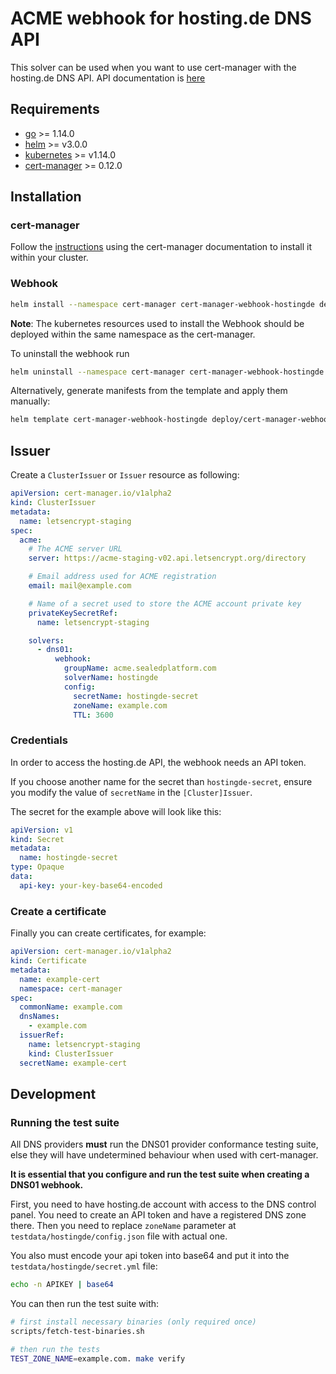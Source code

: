 # ACME webhook for hosting.de DNS API

This solver can be used when you want to use cert-manager with the hosting.de DNS API. API documentation is [here](https://www.hosting.de/api/)

## Requirements
-   [go](https://golang.org/) >= 1.14.0
-   [helm](https://helm.sh/) >= v3.0.0
-   [kubernetes](https://kubernetes.io/) >= v1.14.0
-   [cert-manager](https://cert-manager.io/) >= 0.12.0

## Installation

### cert-manager

Follow the [instructions](https://cert-manager.io/docs/installation/) using the cert-manager documentation to install it within your cluster.

### Webhook

```bash
helm install --namespace cert-manager cert-manager-webhook-hostingde deploy/cert-manager-webhook-hostingde
```
**Note**: The kubernetes resources used to install the Webhook should be deployed within the same namespace as the cert-manager.

To uninstall the webhook run
```bash
helm uninstall --namespace cert-manager cert-manager-webhook-hostingde
```


Alternatively, generate manifests from the template and apply them manually:
```bash
helm template cert-manager-webhook-hostingde deploy/cert-manager-webhook-hostingde
```

## Issuer

Create a `ClusterIssuer` or `Issuer` resource as following:
```yaml
apiVersion: cert-manager.io/v1alpha2
kind: ClusterIssuer
metadata:
  name: letsencrypt-staging
spec:
  acme:
    # The ACME server URL
    server: https://acme-staging-v02.api.letsencrypt.org/directory

    # Email address used for ACME registration
    email: mail@example.com

    # Name of a secret used to store the ACME account private key
    privateKeySecretRef:
      name: letsencrypt-staging

    solvers:
      - dns01:
          webhook:
            groupName: acme.sealedplatform.com
            solverName: hostingde
            config:
              secretName: hostingde-secret
              zoneName: example.com
              TTL: 3600
```

### Credentials
In order to access the hosting.de API, the webhook needs an API token.

If you choose another name for the secret than `hostingde-secret`, ensure you modify the value of `secretName` in the `[Cluster]Issuer`.

The secret for the example above will look like this:
```yaml
apiVersion: v1
kind: Secret
metadata:
  name: hostingde-secret
type: Opaque
data:
  api-key: your-key-base64-encoded
```

### Create a certificate

Finally you can create certificates, for example:

```yaml
apiVersion: cert-manager.io/v1alpha2
kind: Certificate
metadata:
  name: example-cert
  namespace: cert-manager
spec:
  commonName: example.com
  dnsNames:
    - example.com
  issuerRef:
    name: letsencrypt-staging
    kind: ClusterIssuer
  secretName: example-cert
```

## Development

### Running the test suite

All DNS providers **must** run the DNS01 provider conformance testing suite,
else they will have undetermined behaviour when used with cert-manager.

**It is essential that you configure and run the test suite when creating a
DNS01 webhook.**

First, you need to have hosting.de account with access to the DNS control panel. You need to create an API token and have a registered DNS zone there.
Then you need to replace `zoneName` parameter at `testdata/hostingde/config.json` file with actual one.

You also must encode your api token into base64 and put it into the `testdata/hostingde/secret.yml` file:
```bash
echo -n APIKEY | base64
```

You can then run the test suite with:

```bash
# first install necessary binaries (only required once)
scripts/fetch-test-binaries.sh

# then run the tests
TEST_ZONE_NAME=example.com. make verify
```

